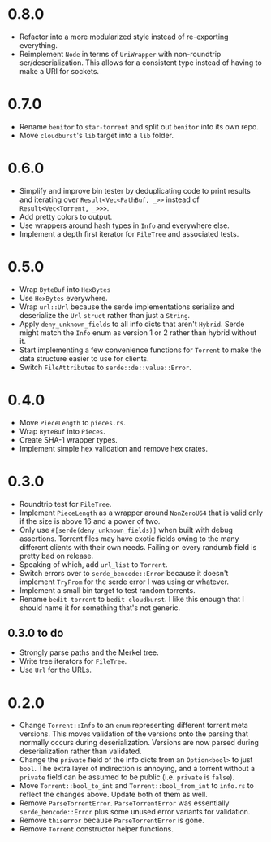 # 0.8.0
- Refactor into a more modularized style instead of re-exporting everything.
- Reimplement `Node` in terms of `UriWrapper` with non-roundtrip ser/deserialization. This allows for a consistent type instead of having to make a URI for sockets.

# 0.7.0
- Rename `benitor` to `star-torrent` and split out `benitor` into its own repo.
- Move `cloudburst`'s `lib` target into a `lib` folder.

# 0.6.0
- Simplify and improve bin tester by deduplicating code to print results and iterating over `Result<Vec<PathBuf, _>>` instead of `Result<Vec<Torrent, _>>>`.
- Add pretty colors to output.
- Use wrappers around hash types in `Info` and everywhere else.
- Implement a depth first iterator for `FileTree` and associated tests.

# 0.5.0
- Wrap `ByteBuf` into `HexBytes`
- Use `HexBytes` everywhere.
- Wrap `url::Url` because the serde implementations serialize and deserialize the `Url` `struct` rather than just a `String`.
- Apply `deny_unknown_fields` to all info dicts that aren't `Hybrid`. Serde might match the `Info` enum as version 1 or 2 rather than hybrid without it.
- Start implementing a few convenience functions for `Torrent` to make the data structure easier to use for clients.
- Switch `FileAttributes` to `serde::de::value::Error`.

# 0.4.0
- Move `PieceLength` to `pieces.rs`.
- Wrap `ByteBuf` into `Pieces`.
- Create SHA-1 wrapper types.
- Implement simple hex validation and remove hex crates.

# 0.3.0
- Roundtrip test for `FileTree`.
- Implement `PieceLength` as a wrapper around `NonZeroU64` that is valid only if the size is above 16 and a power of two.
- Only use `#[serde(deny_unknown_fields)]` when built with debug assertions. Torrent files may have exotic fields owing to the many different clients with their own needs. Failing on every randumb field is pretty bad on release.
- Speaking of which, add `url_list` to `Torrent`.
- Switch errors over to `serde_bencode::Error` because it doesn't implement `TryFrom` for the serde error I was using or whatever.
- Implement a small bin target to test random torrents.
- Rename `bedit-torrent` to `bedit-cloudburst`. I like this enough that I should name it for something that's not generic.

## 0.3.0 to do
- Strongly parse paths and the Merkel tree.
- Write tree iterators for `FileTree`.
- Use `Url` for the URLs.

# 0.2.0
- Change `Torrent::Info` to an `enum` representing different torrent meta versions. This moves validation of the versions onto the parsing that normally occurs during deserialization. Versions are now parsed during deserialization rather than validated.
- Change the `private` field of the info dicts from an `Option<bool>` to just `bool`. The extra layer of indirection is annoying, and a torrent without a `private` field can be assumed to be public (i.e. `private` is `false`).
- Move `Torrent::bool_to_int` and `Torrent::bool_from_int` to `info.rs` to reflect the changes above. Update both of them as well.
- Remove `ParseTorrentError`. `ParseTorrentError` was essentially `serde_bencode::Error` plus some unused error variants for validation.
- Remove `thiserror` because `ParseTorrentError` is gone.
- Remove `Torrent` constructor helper functions.
